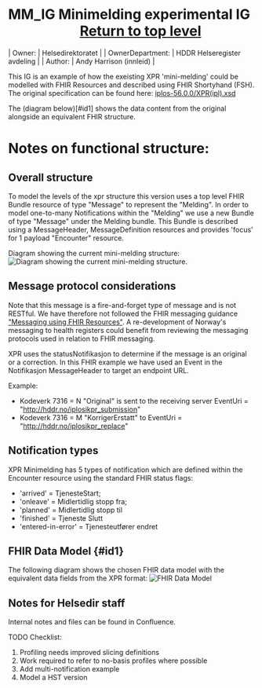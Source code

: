 # MM_IG Minimelding experimental IG   &nbsp; &nbsp; &nbsp; &nbsp; &nbsp; &nbsp; &nbsp; &nbsp; &nbsp; &nbsp; &nbsp;     [Return to top level](/arh_helsedir1/)

| Owner: | Helsedirektoratet |
| OwnerDepartment: | HDDR Helseregister avdeling |
| Author: | Andy Harrison (innleid) |

This IG is an example of how the exeisting XPR 'mini-melding' could be modelled with FHIR Resources and described using FHIR Shortyhand (FSH). The original specification can be found here: [iplos-56.0.0/XPR(ipl).xsd](https://github.com/hdir/DHHR.API/blob/master/message-specifications/iplos-56.0.0/XPR(ipl).xsd)

The (diagram below)[#id1] shows the data content from the original alongside an equivalent FHIR structure.

# Notes on functional structure:

## Overall structure
To model the levels of the xpr structure this version uses a top level FHIR Bundle resource of type "Message" to represent the "Melding". In order to model one-to-many Notifications within the "Melding" we use a new Bundle of type "Message" under the Melding bundle. This Bundle is described using a MessageHeader, MessageDefinition resources and provides 'focus' for 1 payload "Encounter" resource.

Diagram showing the current mini-melding structure:
<img src="../assets/images/MinimeldingStructure.png" alt = "Diagram showing the current mini-melding structure.">

## Message protocol considerations
Note that this message is a fire-and-forget type of message and is not RESTful. We have therefore not followed the FHIR messaging guidance ["Messaging using FHIR Resources"](https://www.hl7.org/fhir/messaging.html). A re-development of Norway's messaging to health registers could benefit from reviewing the messaging protocols used in relation to FHIR messaging.

XPR uses the statusNotifikasjon to determine if the message is an original or a correction. In this FHIR example we have used an Event in the Notifikasjon MessageHeader to target an endpoint URL. 

Example:
- Kodeverk 7316 = N "Original" is sent to the receiving server EventUri = "http://hddr.no/iplosikpr_submission"
- Kodeverk 7316 = M "KorrigerErstatt" to EventUri = "http://hddr.no/iplosikpr_replace"

## Notification types
XPR Minimelding has 5 types of notification which are defined within the Encounter resource using the standard FHIR status flags:
- 'arrived' = TjenesteStart;
- 'onleave' = Midlertidlig stopp fra; 
- 'planned' = Midlertidlig stopp til 
- 'finished' = Tjeneste Slutt
- 'entered-in-error' = Tjenesteutfører endret

## FHIR Data Model {#id1}
The following diagram shows the chosen FHIR data model with the equivalent data fields from the XPR format:
<img src="../assets/images/MinimeldingModel1.png" alt="FHIR Data Model">

## Notes for Helsedir staff
Internal notes and files can be found in Confluence.

TODO Checklist:
1. Profiling needs improved slicing definitions
2. Work required to refer to no-basis profiles where possible
3. Add multi-notification example
6. Model a HST version
